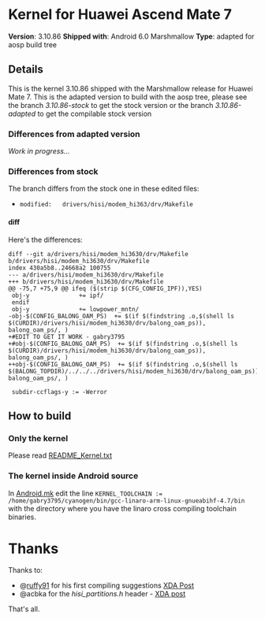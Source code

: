 # Kernel for Huawei Ascend Mate 7
**Version**: 3.10.86
**Shipped with**: Android 6.0 Marshmallow
**Type**: adapted for aosp build tree

## Details
This is the kernel 3.10.86 shipped with the Marshmallow release for Huawei Mate 7. This is the adapted version to build with the aosp tree, please see the branch *3.10.86-stock* to get the stock version or the branch *3.10.86-adapted* to get the compilable stock version

### Differences from adapted version
 *Work in progress...*

### Differences from stock
The branch differs from the stock one in these edited files:
- `modified:   drivers/hisi/modem_hi363/drv/Makefile`

#### diff
Here's the differences:
```
diff --git a/drivers/hisi/modem_hi3630/drv/Makefile b/drivers/hisi/modem_hi3630/drv/Makefile
index 430a5b8..24668a2 100755
--- a/drivers/hisi/modem_hi3630/drv/Makefile
+++ b/drivers/hisi/modem_hi3630/drv/Makefile
@@ -75,7 +75,9 @@ ifeq ($(strip $(CFG_CONFIG_IPF)),YES)
 obj-y				+= ipf/
 endif
 obj-y				+= lowpower_mntn/
-obj-$(CONFIG_BALONG_OAM_PS)  += $(if $(findstring .o,$(shell ls $(CURDIR)/drivers/hisi/modem_hi3630/drv/balong_oam_ps)), balong_oam_ps/, )
+#EDIT TO GET IT WORK - gabry3795
+#obj-$(CONFIG_BALONG_OAM_PS)  += $(if $(findstring .o,$(shell ls $(CURDIR)/drivers/hisi/modem_hi3630/drv/balong_oam_ps)), balong_oam_ps/, )
++obj-$(CONFIG_BALONG_OAM_PS)  += $(if $(findstring .o,$(shell ls $(BALONG_TOPDIR)/../../../drivers/hisi/modem_hi3630/drv/balong_oam_ps)), balong_oam_ps/, )
 
 subdir-ccflags-y := -Werror
```

## How to build
### Only the kernel
Please read [README_Kernel.txt](README_Kernel.txt)

### The kernel inside Android source
In [Android.mk](Android.mk) edit the line
`KERNEL_TOOLCHAIN := /home/gabry3795/cyanogen/bin/gcc-linaro-arm-linux-gnueabihf-4.7/bin`
with the directory where you have the linaro cross compiling toolchain binaries.

# Thanks
Thanks to:
- @[ruffy91](https://github.com/ruffy91) for his first compiling suggestions [XDA Post](http://forum.xda-developers.com/showpost.php?p=66223787&postcount=18) 
- @acbka for the *hisi_partitions.h* header - [XDA post](http://forum.xda-developers.com/showpost.php?p=66382078&postcount=28)

That's all.
